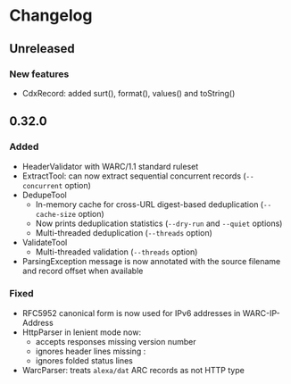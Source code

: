 # Changelog

## Unreleased

### New features

- CdxRecord: added surt(), format(), values() and toString()

## 0.32.0

### Added

- HeaderValidator with WARC/1.1 standard ruleset
- ExtractTool: can now extract sequential concurrent records (`--concurrent` option)
- DedupeTool
  - In-memory cache for cross-URL digest-based deduplication (`--cache-size` option)
  - Now prints deduplication statistics (`--dry-run` and `--quiet` options)
  - Multi-threaded deduplication (`--threads` option)
- ValidateTool
  - Multi-threaded validation (`--threads` option) 
- ParsingException message is now annotated with the source filename and record offset when available

### Fixed

- RFC5952 canonical form is now used for IPv6 addresses in WARC-IP-Address
- HttpParser in lenient mode now:
  - accepts responses missing version number
  - ignores header lines missing :
  - ignores folded status lines
- WarcParser: treats `alexa/dat` ARC records as not HTTP type
